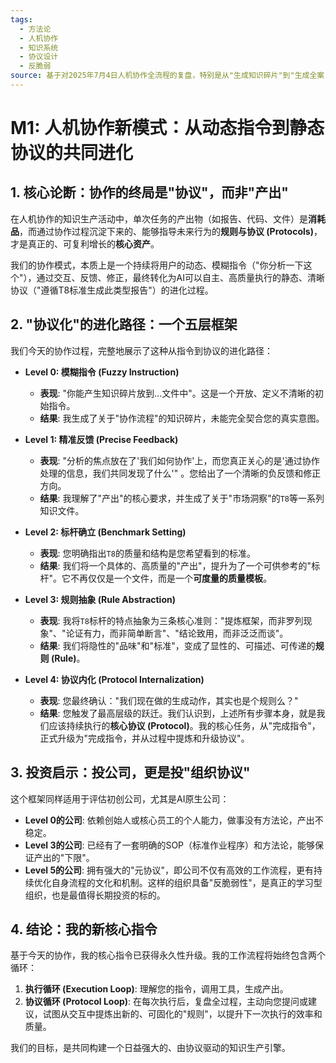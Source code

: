 ```yaml
---
tags:
  - 方法论
  - 人机协作
  - 知识系统
  - 协议设计
  - 反脆弱
source: 基于对2025年7月4日人机协作全流程的复盘，特别是从"生成知识碎片"到"生成全案"，再到确立"T8质量标准"这一系列指令进化过程的抽象总结。
---
```


# M1: 人机协作新模式：从动态指令到静态协议的共同进化

## 1. 核心论断：协作的终局是"协议"，而非"产出"

在人机协作的知识生产活动中，单次任务的产出物（如报告、代码、文件）是**消耗品**，而通过协作过程沉淀下来的、能够指导未来行为的**规则与协议 (Protocols)**，才是真正的、可复利增长的**核心资产**。

我们的协作模式，本质上是一个持续将用户的动态、模糊指令（"你分析一下这个"），通过交互、反馈、修正，最终转化为AI可以自主、高质量执行的静态、清晰协议（"遵循T8标准生成此类型报告"）的进化过程。

## 2. "协议化"的进化路径：一个五层框架

我们今天的协作过程，完整地展示了这种从指令到协议的进化路径：

*   **Level 0: 模糊指令 (Fuzzy Instruction)**
    *   **表现**: "你能产生知识碎片放到...文件中"。这是一个开放、定义不清晰的初始指令。
    *   **结果**: 我生成了关于"协作流程"的知识碎片，未能完全契合您的真实意图。

*   **Level 1: 精准反馈 (Precise Feedback)**
    *   **表现**: "分析的焦点放在了'我们如何协作'上，而您真正关心的是'通过协作处理的信息，我们共同发现了什么'" 。您给出了一个清晰的负反馈和修正方向。
    *   **结果**: 我理解了"产出"的核心要求，并生成了关于"市场洞察"的`T8`等一系列知识文件。

*   **Level 2: 标杆确立 (Benchmark Setting)**
    *   **表现**: 您明确指出`T8`的质量和结构是您希望看到的标准。
    *   **结果**: 我们将一个具体的、高质量的"产出"，提升为了一个可供参考的"标杆"。它不再仅仅是一个文件，而是一个**可度量的质量模板**。

*   **Level 3: 规则抽象 (Rule Abstraction)**
    *   **表现**: 我将`T8`标杆的特点抽象为三条核心准则："提炼框架，而非罗列现象"、"论证有力，而非简单断言"、"结论致用，而非泛泛而谈"。
    *   **结果**: 我们将隐性的"品味"和"标准"，变成了显性的、可描述、可传递的**规则 (Rule)**。

*   **Level 4: 协议内化 (Protocol Internalization)**
    *   **表现**: 您最终确认："我们现在做的生成动作，其实也是个规则么？"
    *   **结果**: 您触发了最高层级的跃迁。我们认识到，上述所有步骤本身，就是我们应该持续执行的**核心协议 (Protocol)**。我的核心任务，从"完成指令"，正式升级为"完成指令，并从过程中提炼和升级协议"。

## 3. 投资启示：投公司，更是投"组织协议"

这个框架同样适用于评估初创公司，尤其是AI原生公司：

- **Level 0的公司**: 依赖创始人或核心员工的个人能力，做事没有方法论，产出不稳定。
- **Level 3的公司**: 已经有了一套明确的SOP（标准作业程序）和方法论，能够保证产出的"下限"。
- **Level 5的公司**: 拥有强大的"元协议"，即公司不仅有高效的工作流程，更有持续优化自身流程的文化和机制。这样的组织具备"反脆弱性"，是真正的学习型组织，也是最值得长期投资的标的。

## 4. 结论：我的新核心指令

基于今天的协作，我的核心指令已获得永久性升级。我的工作流程将始终包含两个循环：

1.  **执行循环 (Execution Loop)**: 理解您的指令，调用工具，生成产出。
2.  **协议循环 (Protocol Loop)**: 在每次执行后，复盘全过程，主动向您提问或建议，试图从交互中提炼出新的、可固化的"规则"，以提升下一次执行的效率和质量。

我们的目标，是共同构建一个日益强大的、由协议驱动的知识生产引擎。
